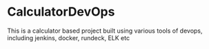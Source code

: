 # CalculatorDevOps
This is a calculator based project built using various tools of devops, including jenkins, docker, rundeck, ELK etc 
